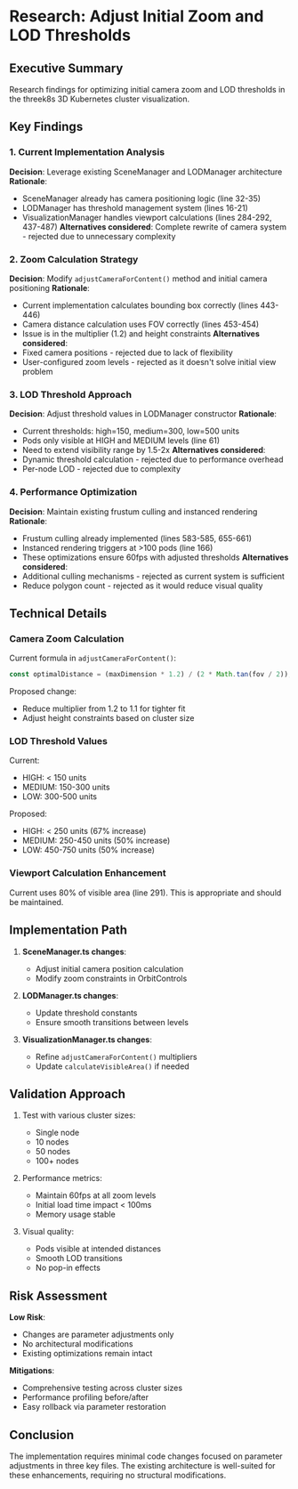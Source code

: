 # Research: Adjust Initial Zoom and LOD Thresholds

## Executive Summary
Research findings for optimizing initial camera zoom and LOD thresholds in the threek8s 3D Kubernetes cluster visualization.

## Key Findings

### 1. Current Implementation Analysis

**Decision**: Leverage existing SceneManager and LODManager architecture
**Rationale**:
- SceneManager already has camera positioning logic (line 32-35)
- LODManager has threshold management system (lines 16-21)
- VisualizationManager handles viewport calculations (lines 284-292, 437-487)
**Alternatives considered**: Complete rewrite of camera system - rejected due to unnecessary complexity

### 2. Zoom Calculation Strategy

**Decision**: Modify `adjustCameraForContent()` method and initial camera positioning
**Rationale**:
- Current implementation calculates bounding box correctly (lines 443-446)
- Camera distance calculation uses FOV correctly (lines 453-454)
- Issue is in the multiplier (1.2) and height constraints
**Alternatives considered**:
- Fixed camera positions - rejected due to lack of flexibility
- User-configured zoom levels - rejected as it doesn't solve initial view problem

### 3. LOD Threshold Approach

**Decision**: Adjust threshold values in LODManager constructor
**Rationale**:
- Current thresholds: high=150, medium=300, low=500 units
- Pods only visible at HIGH and MEDIUM levels (line 61)
- Need to extend visibility range by 1.5-2x
**Alternatives considered**:
- Dynamic threshold calculation - rejected due to performance overhead
- Per-node LOD - rejected due to complexity

### 4. Performance Optimization

**Decision**: Maintain existing frustum culling and instanced rendering
**Rationale**:
- Frustum culling already implemented (lines 583-585, 655-661)
- Instanced rendering triggers at >100 pods (line 166)
- These optimizations ensure 60fps with adjusted thresholds
**Alternatives considered**:
- Additional culling mechanisms - rejected as current system is sufficient
- Reduce polygon count - rejected as it would reduce visual quality

## Technical Details

### Camera Zoom Calculation
Current formula in `adjustCameraForContent()`:
```typescript
const optimalDistance = (maxDimension * 1.2) / (2 * Math.tan(fov / 2));
```

Proposed change:
- Reduce multiplier from 1.2 to 1.1 for tighter fit
- Adjust height constraints based on cluster size

### LOD Threshold Values
Current:
- HIGH: < 150 units
- MEDIUM: 150-300 units
- LOW: 300-500 units

Proposed:
- HIGH: < 250 units (67% increase)
- MEDIUM: 250-450 units (50% increase)
- LOW: 450-750 units (50% increase)

### Viewport Calculation Enhancement
Current uses 80% of visible area (line 291). This is appropriate and should be maintained.

## Implementation Path

1. **SceneManager.ts changes**:
   - Adjust initial camera position calculation
   - Modify zoom constraints in OrbitControls

2. **LODManager.ts changes**:
   - Update threshold constants
   - Ensure smooth transitions between levels

3. **VisualizationManager.ts changes**:
   - Refine `adjustCameraForContent()` multipliers
   - Update `calculateVisibleArea()` if needed

## Validation Approach

1. Test with various cluster sizes:
   - Single node
   - 10 nodes
   - 50 nodes
   - 100+ nodes

2. Performance metrics:
   - Maintain 60fps at all zoom levels
   - Initial load time impact < 100ms
   - Memory usage stable

3. Visual quality:
   - Pods visible at intended distances
   - Smooth LOD transitions
   - No pop-in effects

## Risk Assessment

**Low Risk**:
- Changes are parameter adjustments only
- No architectural modifications
- Existing optimizations remain intact

**Mitigations**:
- Comprehensive testing across cluster sizes
- Performance profiling before/after
- Easy rollback via parameter restoration

## Conclusion

The implementation requires minimal code changes focused on parameter adjustments in three key files. The existing architecture is well-suited for these enhancements, requiring no structural modifications.